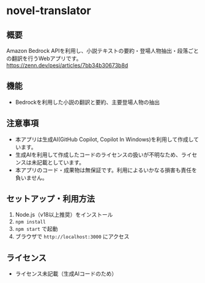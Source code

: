 # novel-translator

## 概要
Amazon Bedrock APIを利用し、小説テキストの要約・登場人物抽出・段落ごとの翻訳を行うWebアプリです。
https://zenn.dev/pesi/articles/7bb34b30673b8d

## 機能
- Bedrockを利用した小説の翻訳と要約、主要登場人物の抽出

## 注意事項
- 本アプリは生成AI(GitHub Copilot, Copilot In Windows)を利用して作成しています。
- 生成AIを利用して作成したコードのライセンスの扱いが不明なため、ライセンスは未記載としています。
- 本アプリのコード・成果物は無保証です。利用によるいかなる損害も責任を負いません。

## セットアップ・利用方法
1. Node.js（v18以上推奨）をインストール
2. `npm install`
3. `npm start` で起動
4. ブラウザで `http://localhost:3000` にアクセス

## ライセンス
- ライセンス未記載（生成AIコードのため）
